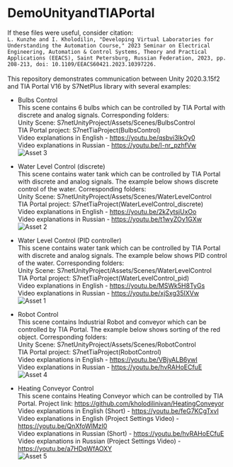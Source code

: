 # DemoUnityandTIAPortal
If these files were useful, consider citation: \
`L. Kunzhe and I. Kholodilin, "Developing Virtual Laboratories for Understanding the Automation Course," 2023 Seminar on Electrical Engineering, Automation & Control Systems, Theory and Practical Applications (EEACS), Saint Petersburg, Russian Federation, 2023, pp. 208-213, doi: 10.1109/EEACS60421.2023.10397226.` \
\
This repository demonstrates communication between Unity 2020.3.15f2 and TIA Portal V16 by S7NetPlus library with several examples: 
- Bulbs Control \
This scene contains 6 bulbs which can be controlled by TIA Portal with discrete and analog signals. Corresponding folders: \
Unity Scene: S7netUnityProject/Assets/Scenes/BulbsControl \
TIA Portal project: S7netTiaProject(BulbsControl) \
Video explanations in English - https://youtu.be/qsbvi3lkOy0 \
Video explanations in Russian - https://youtu.be/I-nr_pzhfVw \
![Asset 3](https://user-images.githubusercontent.com/34764174/138125379-2bdfac93-515e-4b72-9009-608c958cdeed.png) 

- Water Level Control (discrete) \
This scene contains water tank which can be controlled by TIA Portal with discrete and analog signals. The example below shows discrete control of the water. Corresponding folders: \
Unity Scene: S7netUnityProject/Assets/Scenes/WaterLevelControl \
TIA Portal project: S7netTiaProject(WaterLevelControl_discrete) \
Video explanations in English - https://youtu.be/2kZytsjUxOo \
Video explanations in Russian - https://youtu.be/t1wyZOy1GXw \
![Asset 2](https://user-images.githubusercontent.com/34764174/138126902-bd9ba608-23fc-4d3c-a08b-8424f019b4b9.png)

- Water Level Control (PID controller) \
This scene contains water tank which can be controlled by TIA Portal with discrete and analog signals. The example below shows PID control of the water. Corresponding folders: \
Unity Scene: S7netUnityProject/Assets/Scenes/WaterLevelControl \
TIA Portal project: S7netTiaProject(WaterLevelControl_pid) \
Video explanations in English - https://youtu.be/MSWk5H8TyGs \
Video explanations in Russian - https://youtu.be/xjSxg35IXVw \
![Asset 1](https://user-images.githubusercontent.com/34764174/138127316-b14583bc-395c-435d-ac44-0ba7dbd92be6.png)

- Robot Control \
This scene contains Industrial Robot and conveyor which can be controlled by TIA Portal. The example below shows sorting of the red object. Corresponding folders: \
Unity Scene: S7netUnityProject/Assets/Scenes/RobotControl \
TIA Portal project: S7netTiaProject(RobotControl) \
Video explanations in English - https://youtu.be/VBjyALB6ywI \
Video explanations in Russian -  https://youtu.be/hvRAHoECfuE \
![Asset 4](https://user-images.githubusercontent.com/34764174/215308434-1791aad0-e587-4ad0-aec7-dee78c11057b.png)

- Heating Conveyor Control \
This scene contains Heating Conveyor which can be controlled by TIA Portal. Project link: https://github.com/kholodilinivan/HeatingConveyor \
Video explanations in English (Short) - https://youtu.be/feG7KCgTxvI \
Video explanations in English (Project Settings Video) - https://youtu.be/QnXfoWlMzI0 \
Video explanations in Russian (Short) -  https://youtu.be/hvRAHoECfuE \
Video explanations in Russian (Project Settings Video) - https://youtu.be/a7HDqWfAOXY \
![Asset 5](https://user-images.githubusercontent.com/34764174/215320179-f9d2fc4b-c90a-47ab-a38f-224088ace105.png)
